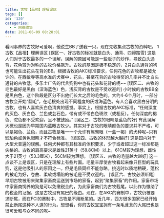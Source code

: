 ```yaml
---
title: 古牧【品相】理解误区
tags: []
id: '120'
categories:
  - - 网络收集
date: 2011-06-09 08:28:01
---
```


看同事养的古牧好可爱啊，他说生BB了送我一只，现在先收集点古牧的资料吧。 1 古牧【品相】理解误区 \[误区一、好古牧的标准就是白头、通背、四蹄踏雪\] 这是人们对于古牧最多的一个误解，误解的原因可能是一些贩子的炒作，导致白头通背，花色较为对称的古牧价格飙升。古牧的基因是极不稳定的，2只白头通背的狗也可能生出花头花背的BB。根据古牧的AKC标准要求，任何花色的古牧都是被允许的。在西敏寺等高水准的犬赛中，花头，甚至花背的古牧得奖的几率并不比白头通背的古牧低，多乐士广告的代言狗狗中也有花头和花背的呢~~ \[误区二、古牧的毛色最好是黑白（深海蓝色）色，浅灰背的古牧是不受欢迎的\] 小时候的古牧BB全是黑白色，这个阶段是区分不出他们长大之后的毛色的。大约4-6个月时，一部分古牧会开始“翻毛”，在毛根处出现不同程度的灰或海蓝色。有人会喜欢黑白分明的古牧，也有人喜欢灰白色清爽的感觉。事实上，根据古牧的AKC标准，“任何深度的灰色、灰白色、兰色或芸石色，带有或不带白色斑纹（或相反）。任何深度的褐色、驼色都不受欢迎，且不被鼓励。” \[误区三、古牧的眼睛是蓝色的好\] 有此误解大概也是因为早期国内蓝眼古牧少。其实对于古牧的眼睛颜色的要求并不严格，可以是褐色、兰色，而且古牧是唯一一个允许有鸳鸯眼（一蓝一褐）的犬种呢~只有琥珀色或黄色眼睛才不符合标准。 \[误区四、古牧的体形越大越好\] 这是国内对于大型犬普遍的误解。任何犬种都有其标准的体积要求，少于或者超过这一标准都是失格的。古牧的肩高要求是雄性21英寸（58.8CM）以上，61CM较为理想，雌性大于21英寸（53.3厘米），56CM较为理想。 \[误区五、古牧的毛量越大越好\] 这一点谈不上是误区，只是在理解上有些片面。毛量丰厚使古牧看起来像只巨型的玩具狗，这是他吸引人的原因之一。但是毛质同样不能忽略。挑选时以质地稍硬，蓬松的被毛为好，卷曲、柔软或塌陷的被毛是不受欢迎的。 \[误区六、古牧必须断尾\] 早期古牧被用来聚集家畜商运送到市场的家畜，起到“聚集家畜”的作用。家畜市场中家畜商饲养的狗是可以免缴税金的，为此家畜商们为古牧截尾，以此作为缴纳了的税金的证据，这是古牧没有尾巴的缘由。现在，在AKC的赛制中，古牧仍被要求断尾，而在FCI的赛制中，古牧是不用断尾的。近几年，西方很多国家已经开始禁止断尾这种不人道的行为。想想看，你的古牧宝宝拥有一条毛茸茸的大尾巴也是很可爱和与众不同的呢~